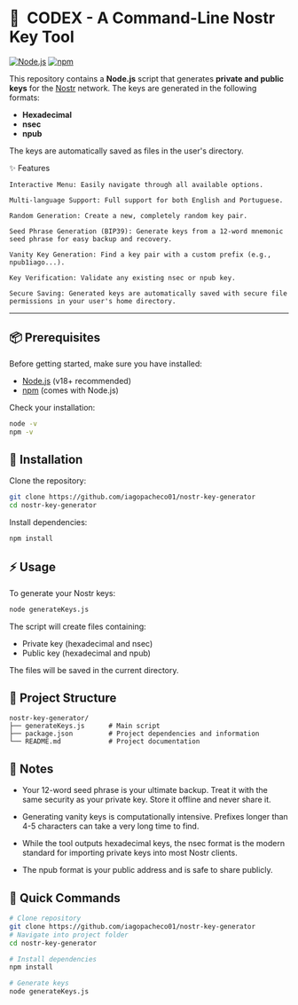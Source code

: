 # 🔑  CODEX - A Command-Line Nostr Key Tool

[![Node.js](https://img.shields.io/badge/Node.js-v18+-green)](https://nodejs.org/)
[![npm](https://img.shields.io/badge/npm-latest-blue)](https://www.npmjs.com/)

This repository contains a **Node.js** script that generates **private and public keys** for the [Nostr](https://nostr.com/) network.
The keys are generated in the following formats:

- **Hexadecimal**
- **nsec**
- **npub**

The keys are automatically saved as files in the user's directory.

✨ Features

    Interactive Menu: Easily navigate through all available options.

    Multi-language Support: Full support for both English and Portuguese.

    Random Generation: Create a new, completely random key pair.

    Seed Phrase Generation (BIP39): Generate keys from a 12-word mnemonic seed phrase for easy backup and recovery.

    Vanity Key Generation: Find a key pair with a custom prefix (e.g., npub1iago...).

    Key Verification: Validate any existing nsec or npub key.

    Secure Saving: Generated keys are automatically saved with secure file permissions in your user's home directory.

---

## 📦 Prerequisites

Before getting started, make sure you have installed:

- [Node.js](https://nodejs.org/) (v18+ recommended)
- [npm](https://www.npmjs.com/) (comes with Node.js)

Check your installation:

```bash
node -v
npm -v
```

## 🚀 Installation

Clone the repository:

```bash
git clone https://github.com/iagopacheco01/nostr-key-generator
cd nostr-key-generator
```

Install dependencies:

```bash
npm install
```

## ⚡ Usage

To generate your Nostr keys:

```bash
node generateKeys.js
```

The script will create files containing:

- Private key (hexadecimal and nsec)
- Public key (hexadecimal and npub)

The files will be saved in the current directory.

## 📁 Project Structure

```
nostr-key-generator/
├── generateKeys.js      # Main script
├── package.json         # Project dependencies and information
└── README.md            # Project documentation
```

## 📝 Notes

- Your 12-word seed phrase is your ultimate backup. Treat it with the same security as your private key. Store it offline and never share it.

- Generating vanity keys is computationally intensive. Prefixes longer than 4-5 characters can take a very long time to find.

- While the tool outputs hexadecimal keys, the nsec format is the modern standard for importing private keys into most Nostr clients.

- The npub format is your public address and is safe to share publicly.

## 📌 Quick Commands

```bash
# Clone repository
git clone https://github.com/iagopacheco01/nostr-key-generator
# Navigate into project folder
cd nostr-key-generator

# Install dependencies
npm install

# Generate keys
node generateKeys.js
```
